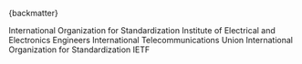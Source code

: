 
{backmatter}

<reference anchor="ISO.9899.2011">
  <front>
    <title>Programming languages - C</title>
    <author>
      <organization>International Organization for Standardization</organization>
    </author>
    <date month="" year="2011" />
  </front>
  <seriesInfo name="ISO" value="Standard 9899" />
</reference>

<reference anchor="IEEE.754.1985">
  <front>
    <title>Standard for Binary Floating-Point Arithmetic</title>
    <author>
      <organization>Institute of Electrical and Electronics Engineers</organization>
    </author>
    <date month="August" year="1985"/>
  </front>
  <seriesInfo name="IEEE" value="Standard 754"/>
</reference>

<reference anchor="ITU.V42.1994">
  <front>
    <title>Error-correcting Procedures for DCEs Using Asynchronous-to-Synchronous Conversion</title>
    <author>
      <organization>International Telecommunications Union</organization>
    </author>
    <date month="" year="1994"/>
  </front>
  <seriesInfo name="ITU-T" value="Recommendation V.42"/>
</reference>

<reference anchor="ISO.3309.1979">
  <front>
    <title>Data communication - High-level data link control procedures - Frame structure</title>
    <author>
      <organization>International Organization for Standardization</organization>
    </author>
    <date month="" year="1979"/>
  </front>
  <seriesInfo name="ISO" value="Standard 3309"/>
</reference>

<reference anchor="W3C.SPSD-xhtml-basic-20180327">
  <front>
    <title>XHTML(tm) Basic 1.1 - Second Edition</title>
  <author initials='S.' surname='McCarron' fullname='Shane McCarron'>
      <organization />
  </author>
    <date month='March' day='27' year='2018' />
  </front>
  <seriesInfo name='World Wide Web Consortium Recommendation' value='SPSD-xhtml-basic-20180327' />
  <format type='HTML' target='http://www.w3.org/TR/2018/SPSD-xhtml-basic-20180327' />
</reference>

<reference anchor="Matroska" target="https://datatracker.ietf.org/doc/draft-ietf-cellar-matroska/">
  <front>
    <title>Matroska Specifications</title>
    <author>
      <organization>IETF</organization>
    </author>
    <date year="2019" />
  </front>
</reference>

